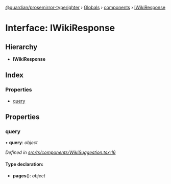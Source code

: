 [@guardian/prosemirror-typerighter](../README.md) › [Globals](../globals.md) › [components](../modules/components.md) › [IWikiResponse](components.iwikiresponse.md)

# Interface: IWikiResponse

## Hierarchy

* **IWikiResponse**

## Index

### Properties

* [query](components.iwikiresponse.md#query)

## Properties

###  query

• **query**: *object*

*Defined in [src/ts/components/WikiSuggestion.tsx:16](https://github.com/guardian/prosemirror-typerighter/blob/530a4bd/src/ts/components/WikiSuggestion.tsx#L16)*

#### Type declaration:

* **pages**(): *object*
